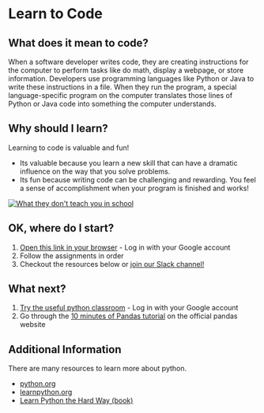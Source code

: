 # Learn to Code

## What does it mean to code?
When a software developer writes code, they are creating instructions for the computer to perform tasks like do math, display a webpage, or store information.  Developers use programming languages like Python or Java to write these instructions in a file.  When they run the program, a special language-specific program on the computer translates those lines of Python or Java code into something the computer understands.

## Why should I learn?
Learning to code is valuable and fun!
* Its valuable because you learn a new skill that can have a dramatic influence on the way that you solve problems.
* Its fun because writing code can be challenging and rewarding. You feel a sense of accomplishment when your program is finished and works!

[![What they don't teach you in school](http://img.youtube.com/vi/nKIu9yen5nc/0.jpg)](http://www.youtube.com/watch?v=nKIu9yen5nc)

## OK, where do I start?
1. [Open this link in your browser](https://repl.it/classroom/invite/VDZSBkn) - Log in with your Google account
2. Follow the assignments in order
3. Checkout the resources below or [join our Slack channel!](https://join.slack.com/t/kodingkurriculum/signup) 

## What next?
1. [Try the useful python classroom](https://repl.it/classroom/invite/VW0TRrO) - Log in with your Google account
2. Go through the [10 minutes of Pandas tutorial](https://pandas.pydata.org/pandas-docs/stable/10min.html) on the official pandas website
## Additional Information
There are many resources to learn more about python.
* [python.org](http://www.python.org)
* [learnpython.org](http://www.learnpython.org)
* [Learn Python the Hard Way (book)](https://www.learnpythonthehardway.org/book/)
